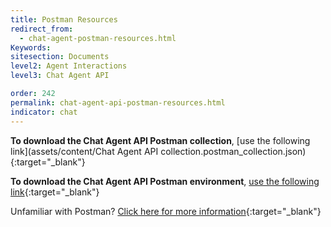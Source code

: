 ```yaml
---
title: Postman Resources
redirect_from:
  - chat-agent-postman-resources.html
Keywords:
sitesection: Documents
level2: Agent Interactions
level3: Chat Agent API  

order: 242
permalink: chat-agent-api-postman-resources.html
indicator: chat
---
```


**To download the Chat Agent API Postman collection**, [use the following link](assets/content/Chat Agent API collection.postman_collection.json){:target="_blank"}

**To download the Chat Agent API Postman environment**, [use the following link](assets/content/Alpha.postman_environment.json){:target="_blank"}

Unfamiliar with Postman? [Click here for more information](https://www.getpostman.com/){:target="_blank"}
